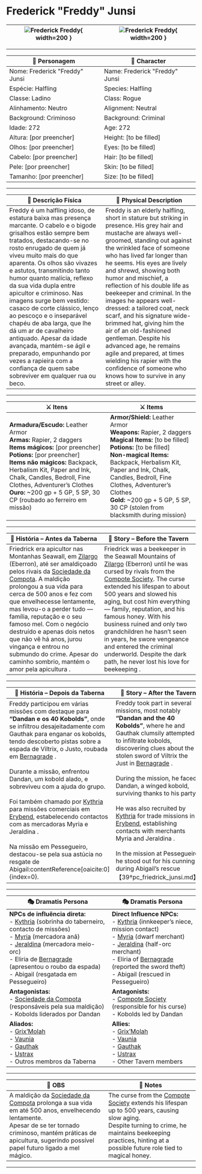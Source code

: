 # Frederick "Freddy" Junsi


| ![Frederick Freddy](assets/pc/pc_frederick_freddy_01.png){ width=200 } | ![Frederick Freddy](assets/pc/pc_frederick_freddy_02.png){ width=200 } |
| ---------------------------------------------------------------------- | ---------------------------------------------------------------------- |

---

| **🧙 Personagem**              | **🧙 Character**                |
| ------------------------------ | ------------------------------- |
| Nome: Frederick "Freddy" Junsi | Name:  Frederick "Freddy" Junsi |
| Espécie:  Halfling             | Species:  Halfling              |
| Classe:  Ladino                | Class:  Rogue                   |
| Alinhamento: Neutro            | Alignment: Neutral              |
| Background: Criminoso          | Background: Criminal            |
| Idade: 272                     | Age:   272                      |
| Altura: [por preencher]        | Height: [to be filled]          |
| Olhos: [por preencher]         | Eyes: [to be filled]            |
| Cabelo: [por preencher]        | Hair: [to be filled]            |
| Pele: [por preencher]          | Skin: [to be filled]            |
| Tamanho:  [por preencher]      | Size:  [to be filled]           |

---

| **📜 Descrição Física** | **📜 Physical Description** |
| ----------------------- | --------------------------- |
| Freddy é um halfling idoso, de estatura baixa mas presença marcante. O cabelo e o bigode grisalhos estão sempre bem tratados, destacando-se no rosto enrugado de quem já viveu muito mais do que aparenta. Os olhos são vivazes e astutos, transmitindo tanto humor quanto malícia, reflexo da sua vida dupla entre apicultor e criminoso. Nas imagens surge bem vestido: casaco de corte clássico, lenço ao pescoço e o inseparável chapéu de aba larga, que lhe dá um ar de cavalheiro antiquado. Apesar da idade avançada, mantém-se ágil e preparado, empunhando por vezes a rapieira com a confiança de quem sabe sobreviver em qualquer rua ou beco. | Freddy is an elderly halfling, short in stature but striking in presence. His grey hair and mustache are always well-groomed, standing out against the wrinkled face of someone who has lived far longer than he seems. His eyes are lively and shrewd, showing both humor and mischief, a reflection of his double life as beekeeper and criminal. In the images he appears well-dressed: a tailored coat, neck scarf, and his signature wide-brimmed hat, giving him the air of an old-fashioned gentleman. Despite his advanced age, he remains agile and prepared, at times wielding his rapier with the confidence of someone who knows how to survive in any street or alley. |

---

| **⚔️ Itens**             | **⚔️ Items**                         |
| ---------------------- | ------------------------------ |
| **Armadura/Escudo:** Leather Armor <br>**Armas:** Rapier, 2 daggers <br>**Items mágicos:** [por preencher] <br>**Potions:** [por preencher] <br>**Items não mágicos:** Backpack, Herbalism Kit, Paper and Ink, Chalk, Candles, Bedroll, Fine Clothes, Adventurer’s Clothes <br>**Ouro:** ~200 gp + 5 GP, 5 SP, 30 CP (roubado ao ferreiro em missão)  | **Armor/Shield:** Leather Armor <br>**Weapons:** Rapier, 2 daggers <br>**Magical Items:** [to be filled] <br>**Potions:** [to be filled] <br>**Non-magical Items:** Backpack, Herbalism Kit, Paper and Ink, Chalk, Candles, Bedroll, Fine Clothes, Adventurer’s Clothes <br>**Gold:** ~200 gp + 5 GP, 5 SP, 30 CP (stolen from blacksmith during mission)  |

---

| **📖 História – Antes da Taberna** | **📖 Story – Before the Tavern** |
| ---------------------------------- | -------------------------------- |
| Friedrick era apicultor nas Montanhas Seawall, em [Zilargo](../locations/zilargo.md) (Eberron), até ser amaldiçoado pelos rivais da [Sociedade da Compota](../organizations/sociedade_da_compota.md). A maldição prolongou a sua vida para cerca de 500 anos e fez com que envelhecesse lentamente, mas levou-o a perder tudo — família, reputação e o seu famoso mel. Com o negócio destruído e apenas dois netos que não vê há anos, jurou vingança e entrou no submundo do crime. Apesar do caminho sombrio, mantém o amor pela apicultura  . | Friedrick was a beekeeper in the Seawall Mountains of [Zilargo](../locations/zilargo.md) (Eberron) until he was cursed by rivals from the [Compote Society](../organizations/sociedade_da_compota.md). The curse extended his lifespan to about 500 years and slowed his aging, but cost him everything — family, reputation, and his famous honey. With his business ruined and only two grandchildren he hasn’t seen in years, he swore vengeance and entered the criminal underworld. Despite the dark path, he never lost his love for beekeeping  . |

---

| **📖 História – Depois da Taberna**                                                                                                                                                                                                                                                                                                                                                                                                                                                                                                                                                                                                                                                        | **📖 Story – After the Tavern**                                                                                                                                                                                                                                                                                                                                                                                                                                                                                                                                                                                                                               |
| ------------------------------------------------------------------------------------------------------------------------------------------------------------------------------------------------------------------------------------------------------------------------------------------------------------------------------------------------------------------------------------------------------------------------------------------------------------------------------------------------------------------------------------------------------------------------------------------------------------------------------------------------------------------------------------------ | ------------------------------------------------------------------------------------------------------------------------------------------------------------------------------------------------------------------------------------------------------------------------------------------------------------------------------------------------------------------------------------------------------------------------------------------------------------------------------------------------------------------------------------------------------------------------------------------------------------------------------------------------------------- |
| Freddy participou em várias missões com destaque para **“Dandan e os 40 Kobolds”**, onde se infiltrou desajeitadamente com Gauthak para enganar os kobolds, tendo descoberto pistas sobre a espada de Viltrix, o Justo, roubada em [Bernagrade](../locations/bernagrade.md) . <br><br>Durante a missão, enfrentou Dandan, um kobold alado, e sobreviveu com a ajuda do grupo. <br><br>Foi também chamado por [Kythria](docs/dm/-/npc/Free%20City%20of%20Grehawk/kythria.md) para missões comerciais em [Erybend](../locations/erybend.md), estabelecendo contactos com as mercadoras Myria e Jeraldina . <br><br>Na missão em Pessegueiro, destacou-se pela sua astúcia no resgate de Abigail:contentReference[oaicite:0]{index=0}. | Freddy took part in several missions, most notably **“Dandan and the 40 Kobolds”**, where he and Gauthak clumsily attempted to infiltrate kobolds, discovering clues about the stolen sword of Viltrix the Just in [Bernagrade](../locations/bernagrade.md) . <br><br>During the mission, he faced Dandan, a winged kobold, surviving thanks to his party. <br><br>He was also recruited by [Kythria](docs/dm/-/npc/Free%20City%20of%20Grehawk/kythria.md) for trade missions in [Erybend](../locations/erybend.md), establishing contacts with merchants Myria and Jeraldina . <br><br>In the mission at Pessegueiro, he stood out for his cunning during Abigail’s rescue【39†pc_friedrick_junsi.md】. |

---

| **🎭 Dramatis Persona**                                                                                                                                                                                                                                                                                                                                      | **🎭 Dramatis Persona**                                                                                                                                                                                                                                                                                                                   |
| ------------------------------------------------------------------------------------------------------------------------------------------------------------------------------------------------------------------------------------------------------------------------------------------------------------------------------------------------------------ | ----------------------------------------------------------------------------------------------------------------------------------------------------------------------------------------------------------------------------------------------------------------------------------------------------------------------------------------- |
| **NPCs de influência direta:**  <br>- [Kythria](docs/dm/-/npc/Free%20City%20of%20Grehawk/kythria.md) (sobrinha do taberneiro, contacto de missões) <br>- [Myria](myria.md) (mercadora anã) <br>- [Jeraldina](jeraldina.md) (mercadora meio-orc) <br>- Eliria de [Bernagrade](../locations/bernagrade.md) (apresentou o roubo da espada) <br>- Abigail (resgatada em Pessegueiro) | **Direct Influence NPCs:**  <br>- [Kythria](docs/dm/-/npc/Free%20City%20of%20Grehawk/kythria.md) (innkeeper’s niece, mission contact) <br>- [Myria](myria.md) (dwarf merchant) <br>- [Jeraldina](jeraldina.md) (half-orc merchant) <br>- Eliria of [Bernagrade](../locations/bernagrade.md) (reported the sword theft) <br>- Abigail (rescued in Pessegueiro) |
| **Antagonistas:**  <br>- [Sociedade da Compota](../organizations/sociedade_da_compota.md) (responsáveis pela sua maldição) <br>- Kobolds liderados por Dandan                                                                                                                                                                                                | **Antagonists:**  <br>- [Compote Society](../organizations/sociedade_da_compota.md) (responsible for his curse) <br>- Kobolds led by Dandan                                                                                                                                                                                               |
| **Aliados:**  <br>- [Grix’Molah](docs/pc/-/pc_grix_molah.md) <br>- [Vaunia](docs/dm/-/pc/pc_vaunia_kolakiala.md) <br>- [Gauthak](pc_gauthak_vunakamune.md) <br>- [Ustrax](pc_ustrax.md) <br>- Outros membros da Taberna                                                                                                                                                | **Allies:**  <br>- [Grix’Molah](docs/pc/-/pc_grix_molah.md) <br>- [Vaunia](docs/dm/-/pc/pc_vaunia_kolakiala.md) <br>- [Gauthak](pc_gauthak_vunakamune.md) <br>- [Ustrax](pc_ustrax.md) <br>- Other Tavern members                                                                                                                                   |

---

| **🔮 OBS** | **🔮 Notes** |
| ---------- | ------------ |
| A maldição da [Sociedade da Compota](../organizations/sociedade_da_compota.md) prolonga a sua vida em até 500 anos, envelhecendo lentamente. <br>Apesar de se ter tornado criminoso, mantém práticas de apicultura, sugerindo possível papel futuro ligado a mel mágico. | The curse from the [Compote Society](../organizations/sociedade_da_compota.md) extends his lifespan up to 500 years, causing slow aging. <br>Despite turning to crime, he maintains beekeeping practices, hinting at a possible future role tied to magical honey. |

---
